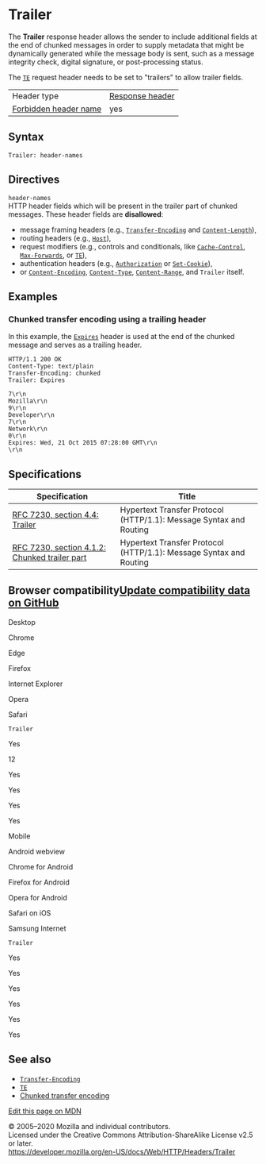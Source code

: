 Trailer
=======

The **Trailer** response header allows the sender to include additional fields at the end of chunked messages in order to supply metadata that might be dynamically generated while the message body is sent, such as a message integrity check, digital signature, or post-processing status.

The [`TE`](te) request header needs to be set to "trailers" to allow trailer fields.

<table><tbody><tr class="odd"><td>Header type</td><td><a href="https://developer.mozilla.org/en-US/docs/Glossary/Response_header">Response header</a></td></tr><tr class="even"><td><a href="https://developer.mozilla.org/en-US/docs/Glossary/Forbidden_header_name">Forbidden header name</a></td><td>yes</td></tr></tbody></table>

Syntax
------

    Trailer: header-names

Directives
----------

`header-names`  
HTTP header fields which will be present in the trailer part of chunked messages. These header fields are **disallowed**:

-   message framing headers (e.g., [`Transfer-Encoding`](transfer-encoding) and [`Content-Length`](content-length)),
-   routing headers (e.g., [`Host`](host)),
-   request modifiers (e.g., controls and conditionals, like [`Cache-Control`](cache-control), [`Max-Forwards`](https://developer.mozilla.org/en-US/docs/Web/HTTP/Headers/Max-Forwards), or [`TE`](te)),
-   authentication headers (e.g., [`Authorization`](authorization) or [`Set-Cookie`](set-cookie)),
-   or [`Content-Encoding`](content-encoding), [`Content-Type`](content-type), [`Content-Range`](content-range), and `Trailer` itself.

Examples
--------

### Chunked transfer encoding using a trailing header

In this example, the [`Expires`](expires) header is used at the end of the chunked message and serves as a trailing header.

    HTTP/1.1 200 OK 
    Content-Type: text/plain 
    Transfer-Encoding: chunked
    Trailer: Expires

    7\r\n 
    Mozilla\r\n 
    9\r\n 
    Developer\r\n 
    7\r\n 
    Network\r\n 
    0\r\n 
    Expires: Wed, 21 Oct 2015 07:28:00 GMT\r\n
    \r\n

Specifications
--------------

<table><thead><tr class="header"><th>Specification</th><th>Title</th></tr></thead><tbody><tr class="odd"><td><a href="https://tools.ietf.org/html/rfc7230#section-4.4">RFC 7230, section 4.4: Trailer</a></td><td>Hypertext Transfer Protocol (HTTP/1.1): Message Syntax and Routing</td></tr><tr class="even"><td><a href="https://tools.ietf.org/html/rfc7230#section-4.1.2">RFC 7230, section 4.1.2: Chunked trailer part</a></td><td>Hypertext Transfer Protocol (HTTP/1.1): Message Syntax and Routing</td></tr></tbody></table>

Browser compatibility<a href="https://github.com/mdn/browser-compat-data" class="bc-github-link">Update compatibility data on GitHub</a>
----------------------------------------------------------------------------------------------------------------------------------------

Desktop

<span class="bc-head-txt-label bc-head-icon-chrome">Chrome</span>

<span class="bc-head-txt-label bc-head-icon-edge">Edge</span>

<span class="bc-head-txt-label bc-head-icon-firefox">Firefox</span>

<span class="bc-head-txt-label bc-head-icon-ie">Internet Explorer</span>

<span class="bc-head-txt-label bc-head-icon-opera">Opera</span>

<span class="bc-head-txt-label bc-head-icon-safari">Safari</span>

`Trailer`

Yes

12

Yes

Yes

Yes

Yes

Mobile

<span class="bc-head-txt-label bc-head-icon-webview_android">Android webview</span>

<span class="bc-head-txt-label bc-head-icon-chrome_android">Chrome for Android</span>

<span class="bc-head-txt-label bc-head-icon-firefox_android">Firefox for Android</span>

<span class="bc-head-txt-label bc-head-icon-opera_android">Opera for Android</span>

<span class="bc-head-txt-label bc-head-icon-safari_ios">Safari on iOS</span>

<span class="bc-head-txt-label bc-head-icon-samsunginternet_android">Samsung Internet</span>

`Trailer`

Yes

Yes

Yes

Yes

Yes

Yes

See also
--------

-   [`Transfer-Encoding`](transfer-encoding)
-   [`TE`](te)
-   [Chunked transfer encoding](https://en.wikipedia.org/wiki/Chunked_transfer_encoding)

<a href="https://developer.mozilla.org/en-US/docs/Web/HTTP/Headers/Trailer$edit" class="_attribution-link">Edit this page on MDN</a>

© 2005–2020 Mozilla and individual contributors.  
Licensed under the Creative Commons Attribution-ShareAlike License v2.5 or later.  
<a href="https://developer.mozilla.org/en-US/docs/Web/HTTP/Headers/Trailer" class="_attribution-link">https://developer.mozilla.org/en-US/docs/Web/HTTP/Headers/Trailer</a>

